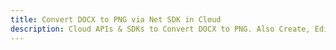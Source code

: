 ---title: Convert DOCX to PNG via Net SDK in Clouddescription: Cloud APIs & SDKs to Convert DOCX to PNG. Also Create, Edit & Render Microsoft Word & OpenOffice documents in the Cloud.---